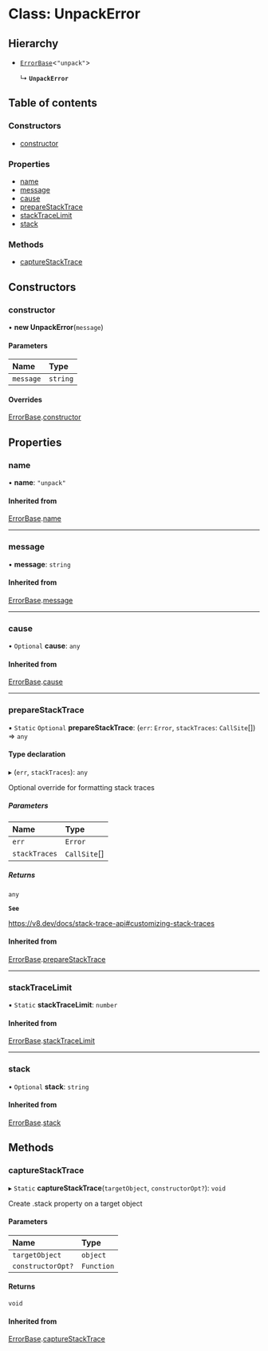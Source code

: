 # Class: UnpackError

## Hierarchy

- [`ErrorBase`](ErrorBase.md)\<``"unpack"``\>

  ↳ **`UnpackError`**

## Table of contents

### Constructors

- [constructor](UnpackError.md#constructor)

### Properties

- [name](UnpackError.md#name)
- [message](UnpackError.md#message)
- [cause](UnpackError.md#cause)
- [prepareStackTrace](UnpackError.md#preparestacktrace)
- [stackTraceLimit](UnpackError.md#stacktracelimit)
- [stack](UnpackError.md#stack)

### Methods

- [captureStackTrace](UnpackError.md#capturestacktrace)

## Constructors

### constructor

• **new UnpackError**(`message`)

#### Parameters

| Name | Type |
| :------ | :------ |
| `message` | `string` |

#### Overrides

[ErrorBase](ErrorBase.md).[constructor](ErrorBase.md#constructor)

## Properties

### name

• **name**: ``"unpack"``

#### Inherited from

[ErrorBase](ErrorBase.md).[name](ErrorBase.md#name)

___

### message

• **message**: `string`

#### Inherited from

[ErrorBase](ErrorBase.md).[message](ErrorBase.md#message)

___

### cause

• `Optional` **cause**: `any`

#### Inherited from

[ErrorBase](ErrorBase.md).[cause](ErrorBase.md#cause)

___

### prepareStackTrace

▪ `Static` `Optional` **prepareStackTrace**: (`err`: `Error`, `stackTraces`: `CallSite`[]) => `any`

#### Type declaration

▸ (`err`, `stackTraces`): `any`

Optional override for formatting stack traces

##### Parameters

| Name | Type |
| :------ | :------ |
| `err` | `Error` |
| `stackTraces` | `CallSite`[] |

##### Returns

`any`

**`See`**

https://v8.dev/docs/stack-trace-api#customizing-stack-traces

#### Inherited from

[ErrorBase](ErrorBase.md).[prepareStackTrace](ErrorBase.md#preparestacktrace)

___

### stackTraceLimit

▪ `Static` **stackTraceLimit**: `number`

#### Inherited from

[ErrorBase](ErrorBase.md).[stackTraceLimit](ErrorBase.md#stacktracelimit)

___

### stack

• `Optional` **stack**: `string`

#### Inherited from

[ErrorBase](ErrorBase.md).[stack](ErrorBase.md#stack)

## Methods

### captureStackTrace

▸ `Static` **captureStackTrace**(`targetObject`, `constructorOpt?`): `void`

Create .stack property on a target object

#### Parameters

| Name | Type |
| :------ | :------ |
| `targetObject` | `object` |
| `constructorOpt?` | `Function` |

#### Returns

`void`

#### Inherited from

[ErrorBase](ErrorBase.md).[captureStackTrace](ErrorBase.md#capturestacktrace)
